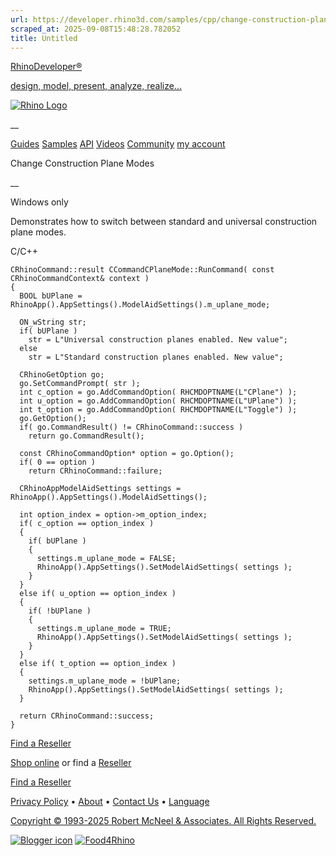 ```yaml
---
url: https://developer.rhino3d.com/samples/cpp/change-construction-plane-modes/
scraped_at: 2025-09-08T15:48:28.782052
title: Untitled
---
```


[RhinoDeveloper®](/)

[design, model, present, analyze, realize...](/)

[![Rhino Logo](https://developer.rhino3d.com/images/rhinodevlogo.png)](/)

__

[Guides](https://developer.rhino3d.com/guides)
[Samples](https://developer.rhino3d.com/samples)
[API](https://developer.rhino3d.com/api)
[Videos](https://developer.rhino3d.com/videos)
[Community](https://discourse.mcneel.com/c/rhino-developer) [my account
](https://www.rhino3d.com/my-account/ "Manage your account, licenses, and
teams")

Change Construction Plane Modes

__

Windows only

Demonstrates how to switch between standard and universal construction plane
modes.

C/C++

    
    
    CRhinoCommand::result CCommandCPlaneMode::RunCommand( const CRhinoCommandContext& context )
    {
      BOOL bUPlane = RhinoApp().AppSettings().ModelAidSettings().m_uplane_mode;
    
      ON_wString str;
      if( bUPlane )
        str = L"Universal construction planes enabled. New value";
      else
        str = L"Standard construction planes enabled. New value";
    
      CRhinoGetOption go;
      go.SetCommandPrompt( str );
      int c_option = go.AddCommandOption( RHCMDOPTNAME(L"CPlane") );
      int u_option = go.AddCommandOption( RHCMDOPTNAME(L"UPlane") );
      int t_option = go.AddCommandOption( RHCMDOPTNAME(L"Toggle") );
      go.GetOption();
      if( go.CommandResult() != CRhinoCommand::success )
        return go.CommandResult();
    
      const CRhinoCommandOption* option = go.Option();
      if( 0 == option )
        return CRhinoCommand::failure;
    
      CRhinoAppModelAidSettings settings = RhinoApp().AppSettings().ModelAidSettings();
    
      int option_index = option->m_option_index;
      if( c_option == option_index )
      {
        if( bUPlane )
        {
          settings.m_uplane_mode = FALSE;
          RhinoApp().AppSettings().SetModelAidSettings( settings );
        }
      }
      else if( u_option == option_index )
      {
        if( !bUPlane )
        {
          settings.m_uplane_mode = TRUE;
          RhinoApp().AppSettings().SetModelAidSettings( settings );
        }
      }
      else if( t_option == option_index )
      {
        settings.m_uplane_mode = !bUPlane;
        RhinoApp().AppSettings().SetModelAidSettings( settings );
      }
    
      return CRhinoCommand::success;
    }
    

  

[Find a Reseller](https://www.rhino3d.com/sales)

[Shop online](https://www.rhino3d.com/store) or find a
[Reseller](https://www.rhino3d.com/sales)

[Find a Reseller](https://www.rhino3d.com/sales)

[Privacy Policy](https://www.rhino3d.com/privacy) •
[About](https://www.rhino3d.com/mcneel/about) • [Contact
Us](https://www.rhino3d.com/mcneel/contact) • [
Language](https://www.rhino3d.com/language "Change to a different region or
language")

[Copyright © 1993-2025 Robert McNeel & Associates. All Rights
Reserved.](https://www.rhino3d.com/mcneel/about)

[](https://www.facebook.com/McNeelRhinoceros/)
[](https://twitter.com/bobmcneel) [](https://www.linkedin.com/groups/75313/)
[](https://www.youtube.com/user/RhinoGuide/videos) [](https://vimeo.com/rhino)
[![Blogger
icon](https://developer.rhino3d.com/images/blogger.svg)](http://blog.rhino3d.com/)
[![Food4Rhino](https://developer.rhino3d.com/images/f4r_icon_01.svg)](https://www.food4rhino.com)

